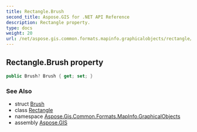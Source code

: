 ```yaml
---
title: Rectangle.Brush
second_title: Aspose.GIS for .NET API Reference
description: Rectangle property. 
type: docs
weight: 20
url: /net/aspose.gis.common.formats.mapinfo.graphicalobjects/rectangle/brush/
---
```

## Rectangle.Brush property

```csharp
public Brush? Brush { get; set; }
```

### See Also

* struct [Brush](../../../aspose.gis.common.formats.mapinfo.styling/brush/)
* class [Rectangle](../)
* namespace [Aspose.Gis.Common.Formats.MapInfo.GraphicalObjects](../../rectangle/)
* assembly [Aspose.GIS](../../../)


